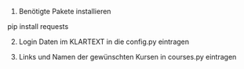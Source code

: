 1.  Benötigte Pakete installieren

pip install requests

2. Login Daten im KLARTEXT in die config.py eintragen

3. Links und Namen der gewünschten Kursen in courses.py eintragen
